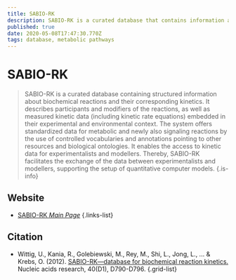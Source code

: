 ```yaml
---
title: SABIO-RK
description: SABIO-RK is a curated database that contains information about biochemical reactions, their kinetic rate equations with parameters and experimental conditions.
published: true
date: 2020-05-08T17:47:30.770Z
tags: database, metabolic pathways
---
```


# SABIO-RK

> SABIO-RK is a curated database containing structured information about biochemical reactions and their corresponding kinetics. It describes participants and modifiers of the reactions, as well as measured kinetic data (including kinetic rate equations) embedded in their experimental and environmental context. 
&NewLine;
The system offers standardized data for metabolic and newly also signaling reactions by the use of controlled vocabularies and annotations pointing to other resources and biological ontologies. It enables the access to kinetic data for experimentalists and modellers. Thereby, SABIO-RK facilitates the exchange of the data between experimentalists and modellers, supporting the setup of quantitative computer models.
{.is-info}

 

## Website

- [SABIO-RK *Main Page*](http://sabiork.h-its.org/)
 {.links-list}

## Citation 

- Wittig, U., Kania, R., Golebiewski, M., Rey, M., Shi, L., Jong, L., ... & Krebs, O. (2012). [SABIO-RK—database for biochemical reaction kinetics.](https://academic.oup.com/nar/article/40/D1/D790/2902793) Nucleic acids research, 40(D1), D790-D796.
{.grid-list}